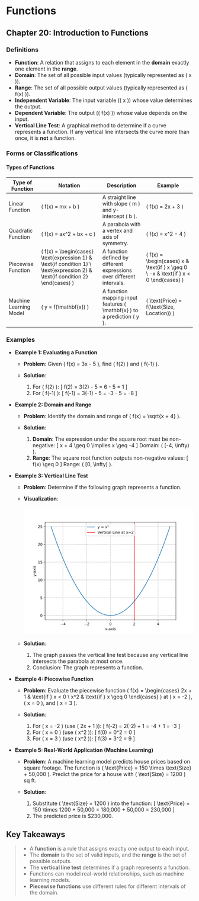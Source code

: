 # **Functions**

## Chapter 20: Introduction to Functions

### Definitions

-   **Function**: A relation that assigns to each element in the **domain** exactly one element in the **range**.
-   **Domain**: The set of all possible input values (typically represented as \( x \)).
-   **Range**: The set of all possible output values (typically represented as \( f(x) \)).
-   **Independent Variable**: The input variable (\( x \)) whose value determines the output.
-   **Dependent Variable**: The output (\( f(x) \)) whose value depends on the input.
-   **Vertical Line Test**: A graphical method to determine if a curve represents a function. If any vertical line intersects the curve more than once, it is **not** a function.

### Forms or Classifications

#### Types of Functions

| Type of Function       | Notation                                                                                                                          | Description                                                                 | Example                                                                                 |
| ---------------------- | --------------------------------------------------------------------------------------------------------------------------------- | --------------------------------------------------------------------------- | --------------------------------------------------------------------------------------- |
| Linear Function        | \( f(x) = mx + b \)                                                                                                               | A straight line with slope \( m \) and y-intercept \( b \).                 | \( f(x) = 2x + 3 \)                                                                     |
| Quadratic Function     | \( f(x) = ax^2 + bx + c \)                                                                                                        | A parabola with a vertex and axis of symmetry.                              | \( f(x) = x^2 - 4 \)                                                                    |
| Piecewise Function     | \( f(x) = \begin{cases} \text{expression 1} & \text{if condition 1} \\ \text{expression 2} & \text{if condition 2} \end{cases} \) | A function defined by different expressions over different intervals.       | \( f(x) = \begin{cases} x & \text{if } x \geq 0 \\ -x & \text{if } x < 0 \end{cases} \) |
| Machine Learning Model | \( y = f(\mathbf{x}) \)                                                                                                           | A function mapping input features \( \mathbf{x} \) to a prediction \( y \). | \( \text{Price} = f(\text{Size, Location}) \)                                           |

### Examples

-   **Example 1: Evaluating a Function**

    -   **Problem**: Given \( f(x) = 3x - 5 \), find \( f(2) \) and \( f(-1) \).

    -   **Solution**:

        1. For \( f(2) \):
           \[
           f(2) = 3(2) - 5 = 6 - 5 = 1
           \]
        2. For \( f(-1) \):
           \[
           f(-1) = 3(-1) - 5 = -3 - 5 = -8
           \]

-   **Example 2: Domain and Range**

    -   **Problem**: Identify the domain and range of \( f(x) = \sqrt{x + 4} \).

    -   **Solution**:

        1. **Domain**: The expression under the square root must be non-negative:
           \[
           x + 4 \geq 0 \implies x \geq -4
           \]
           Domain: \( [-4, \infty) \).
        2. **Range**: The square root function outputs non-negative values:
           \[
           f(x) \geq 0
           \]
           Range: \( [0, \infty) \).

-   **Example 3: Vertical Line Test**

    -   **Problem**: Determine if the following graph represents a function.

    -   **Visualization**:

        ![vertical_line_test](graph/ex3_vertical_line_test.svg)

    -   **Solution**:

        1. The graph passes the vertical line test because any vertical line intersects the parabola at most once.
        2. Conclusion: The graph represents a function.

-   **Example 4: Piecewise Function**

    -   **Problem**: Evaluate the piecewise function \( f(x) = \begin{cases} 2x + 1 & \text{if } x < 0 \\ x^2 & \text{if } x \geq 0 \end{cases} \) at \( x = -2 \), \( x = 0 \), and \( x = 3 \).

    -   **Solution**:

        1. For \( x = -2 \) (use \( 2x + 1 \)):
           \[
           f(-2) = 2(-2) + 1 = -4 + 1 = -3
           \]
        2. For \( x = 0 \) (use \( x^2 \)):
           \[
           f(0) = 0^2 = 0
           \]
        3. For \( x = 3 \) (use \( x^2 \)):
           \[
           f(3) = 3^2 = 9
           \]

-   **Example 5: Real-World Application (Machine Learning)**

    -   **Problem**: A machine learning model predicts house prices based on square footage. The function is \( \text{Price} = 150 \times \text{Size} + 50,000 \). Predict the price for a house with \( \text{Size} = 1200 \) sq ft.

    -   **Solution**:

        1. Substitute \( \text{Size} = 1200 \) into the function:
           \[
           \text{Price} = 150 \times 1200 + 50,000 = 180,000 + 50,000 = 230,000
           \]
        2. The predicted price is \$230,000.

## Key Takeaways

> -   A **function** is a rule that assigns exactly one output to each input.
> -   The **domain** is the set of valid inputs, and the **range** is the set of possible outputs.
> -   The **vertical line test** determines if a graph represents a function.
> -   Functions can model real-world relationships, such as machine learning models.
> -   **Piecewise functions** use different rules for different intervals of the domain.
